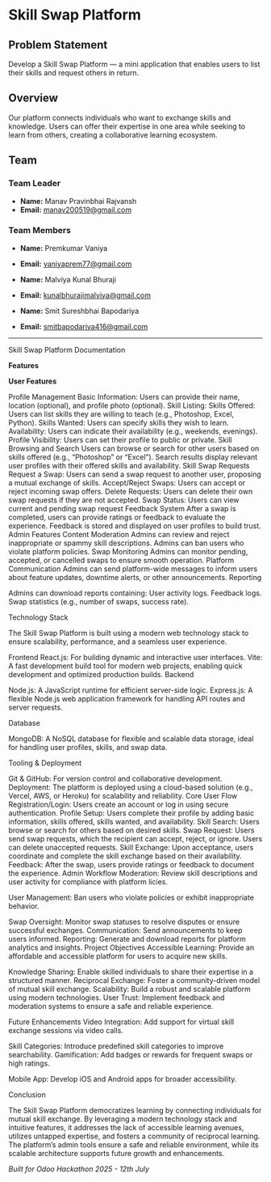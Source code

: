 # Skill Swap Platform

## Problem Statement
Develop a Skill Swap Platform — a mini application that enables users to list their skills and request others in return.

## Overview
Our platform connects individuals who want to exchange skills and knowledge. Users can offer their expertise in one area while seeking to learn from others, creating a collaborative learning ecosystem.

## Team

### Team Leader
- **Name:** Manav Pravinbhai Rajvansh
- **Email:** manav200519@gmail.com

### Team Members
- **Name:** Premkumar Vaniya
- **Email:** vaniyaprem77@gmail.com

- **Name:** Malviya Kunal Bhuraji
- **Email:** kunalbhurajimalviya@gmail.com

- **Name:** Smit Sureshbhai Bapodariya
- **Email:** smitbapodariya416@gmail.com

---
Skill Swap Platform Documentation


**Features**

**User Features**

Profile Management
Basic Information: Users can provide their name, location (optional), and profile photo (optional).
Skill Listing:
Skills Offered: Users can list skills they are willing to teach (e.g., Photoshop, Excel, Python).
Skills Wanted: Users can specify skills they wish to learn.
Availability: Users can indicate their availability (e.g., weekends, evenings).
Profile Visibility: Users can set their profile to public or private.
Skill Browsing and Search
Users can browse or search for other users based on skills offered (e.g., “Photoshop” or “Excel”).
Search results display relevant user profiles with their offered skills and availability.
Skill Swap Requests
Request a Swap: Users can send a swap request to another user, proposing a mutual exchange of skills.
Accept/Reject Swaps: Users can accept or reject incoming swap offers.
Delete Requests: Users can delete their own swap requests if they are not accepted.
Swap Status: Users can view current and pending swap request
Feedback System
After a swap is completed, users can provide ratings or feedback to evaluate the experience.
Feedback is stored and displayed on user profiles to build trust.
Admin Features
Content Moderation
Admins can review and reject inappropriate or spammy skill descriptions.
Admins can ban users who violate platform policies.
Swap Monitoring
Admins can monitor pending, accepted, or cancelled swaps to ensure smooth operation.
Platform Communication
Admins can send platform-wide messages to inform users about feature updates, downtime alerts, or other announcements.
Reporting





Admins can download reports containing:
User activity logs.
Feedback logs.
Swap statistics (e.g., number of swaps, success rate).

Technology Stack

The Skill Swap Platform is built using a modern web technology stack to ensure scalability, performance, and a seamless user experience.

Frontend
React.js: For building dynamic and interactive user interfaces.
Vite: A fast development build tool for modern web projects, enabling quick development and optimized production builds.
Backend

Node.js: A JavaScript runtime for efficient server-side logic.
Express.js: A flexible Node.js web application framework for handling API routes and server requests.

Database

MongoDB: A NoSQL database for flexible and scalable data storage, ideal for handling user profiles, skills, and swap data.

Tooling & Deployment

Git & GitHub: For version control and collaborative development.
Deployment: The platform is deployed using a cloud-based solution (e.g., Vercel, AWS, or Heroku) for scalability and reliability.
Core User Flow
Registration/Login: Users create an account or log in using secure authentication.
Profile Setup: Users complete their profile by adding basic information, skills offered, skills wanted, and availability.
Skill Search: Users browse or search for others based on desired skills.
Swap Request: Users send swap requests, which the recipient can accept, reject, or ignore. Users can delete unaccepted requests.
Skill Exchange: Upon acceptance, users coordinate and complete the skill exchange based on their availability.
Feedback: After the swap, users provide ratings or feedback to document the experience.
Admin Workflow
Moderation: Review skill descriptions and user activity for compliance with platform licies.

User Management: Ban users who violate policies or exhibit inappropriate behavior.

Swap Oversight: Monitor swap statuses to resolve disputes or ensure successful exchanges.
Communication: Send announcements to keep users informed.
Reporting: Generate and download reports for platform analytics and insights.
Project Objectives
Accessible Learning: Provide an affordable and accessible platform for users to acquire new skills.

Knowledge Sharing: Enable skilled individuals to share their expertise in a structured manner.
Reciprocal Exchange: Foster a community-driven model of mutual skill exchange.
Scalability: Build a robust and scalable platform using modern technologies.
User Trust: Implement feedback and moderation systems to ensure a safe and reliable experience.

Future Enhancements
Video Integration: Add support for virtual skill exchange sessions via video calls.

Skill Categories: Introduce predefined skill categories to improve searchability.
Gamification: Add badges or rewards for frequent swaps or high ratings.

Mobile App: Develop iOS and Android apps for broader accessibility.

Conclusion

The Skill Swap Platform democratizes learning by connecting individuals for mutual skill exchange. By leveraging a modern technology stack and intuitive features, it addresses the lack of accessible learning avenues, utilizes untapped expertise, and fosters a community of reciprocal learning. The platform’s admin tools ensure a safe and reliable environment, while its scalable architecture supports future growth and enhancements.

*Built for Odoo Hackathon 2025 - 12th July*
